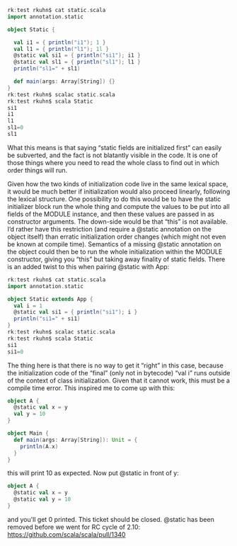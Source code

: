 ```scala
rk:test rkuhn$ cat static.scala 
import annotation.static

object Static {

  val i1 = { println("i1"); 1 }
  val l1 = { println("l1"); 1l }
  @static val si1 = { println("si1"); i1 }
  @static val sl1 = { println("sl1"); l1 }
  println("sl1=" + sl1)

  def main(args: Array[String]) {}
}
rk:test rkuhn$ scalac static.scala 
rk:test rkuhn$ scala Static
si1
i1
l1
sl1=0
sl1
```

What this means is that saying “static fields are initialized first” can easily be subverted, and the fact is not blatantly visible in the code. It is one of those things where you need to read the whole class to find out in which order things will run.

Given how the two kinds of initialization code live in the same lexical space, it would be much better if initialization would also proceed linearly, following the lexical structure. One possibility to do this would be to have the static initializer block run the whole thing and compute the values to be put into all fields of the MODULE instance, and then these values are passed in as constructor arguments. The down-side would be that “this” is not available. I’d rather have this restriction (and require a @static annotation on the object itself) than erratic initialization order changes (which might not even be known at compile time). Semantics of a missing @static annotation on the object could then be to run the whole initialization within the MODULE constructor, giving you “this” but taking away finality of static fields.
There is an added twist to this when pairing @static with App:

```scala
rk:test rkuhn$ cat static.scala 
import annotation.static

object Static extends App {
  val i = 1
  @static val si1 = { println("si1"); i }
  println("si1=" + si1)
}
rk:test rkuhn$ scalac static.scala 
rk:test rkuhn$ scala Static
si1
si1=0
```

The thing here is that there is no way to get it “right” in this case, because the initialization code of the “final” (only not in bytecode) “val i” runs outside of the context of class initialization. Given that it cannot work, this must be a compile time error.
This inspired me to come up with this:
```scala
object A {
  @static val x = y
  val y = 10
}

object Main {
  def main(args: Array[String]): Unit = {
    println(A.x)
  }
}
```

this will print 10 as expected. Now put @static in front of y:
```scala
object A {
  @static val x = y
  @static val y = 10
}
```

and you'll get 0 printed.
This ticket should be closed. @static has been removed before we went for RC cycle of 2.10:
https://github.com/scala/scala/pull/1340

